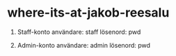# where-its-at-jakob-reesalu

1. Staff-konto
användare: staff
lösenord: pwd

2. Admin-konto
användare: admin
lösenord: pwd
